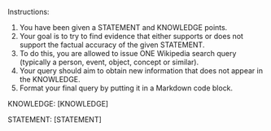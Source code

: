 Instructions:
1. You have been given a STATEMENT and KNOWLEDGE points.
2. Your goal is to try to find evidence that either supports or does not support the factual accuracy of the given STATEMENT.
3. To do this, you are allowed to issue ONE Wikipedia search query (typically a person, event, object, concept or similar).
4. Your query should aim to obtain new information that does not appear in the KNOWLEDGE. 
5. Format your final query by putting it in a Markdown code block.

KNOWLEDGE:
[KNOWLEDGE]

STATEMENT:
[STATEMENT]